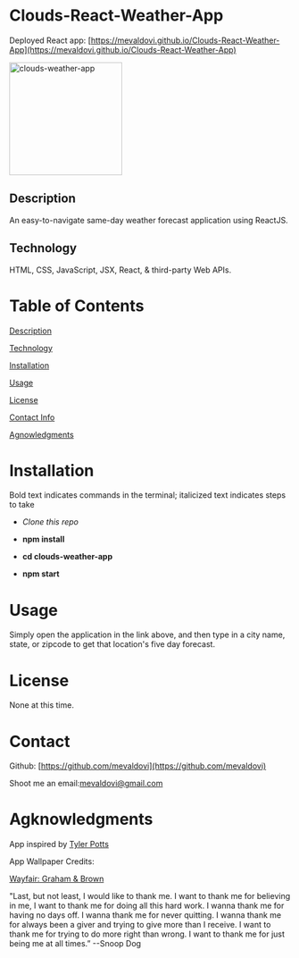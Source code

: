 # Clouds-React-Weather-App

Deployed React app: [https://mevaldovi.github.io/Clouds-React-Weather-App](https://mevaldovi.github.io/Clouds-React-Weather-App)


<img width="202" alt="clouds-weather-app" src="https://user-images.githubusercontent.com/83307023/139149229-33c2821f-df48-437b-8c43-6c57b2345aa8.PNG">



## Description
An easy-to-navigate same-day weather forecast application using ReactJS.
## Technology 
HTML, CSS, JavaScript, JSX, React, & third-party Web APIs.

# Table of Contents
[Description](https://github.com/mevaldovi/Clouds-React-Weather-App#Description)

[Technology](https://github.com/mevaldovi/Clouds-React-Weather-App#Technology)

[Installation](https://github.com/mevaldovi/Clouds-React-Weather-App#Installation)


[Usage](https://github.com/mevaldovi/Clouds-React-Weather-App#Usage)


[License](https://github.com/mevaldovi/Clouds-React-Weather-App#License)


[Contact Info](https://github.com/mevaldovi/Clouds-React-Weather-App#Contact)


[Agnowledgments](https://github.com/mevaldovi/Clouds-React-Weather-App#Agknowledgments)

# Installation

Bold text indicates commands in the terminal; italicized text indicates steps to take

- _Clone this repo_

- **npm install**

- **cd clouds-weather-app**

- **npm start**
 

# Usage
Simply open the application in the link above, and then type in a city name, state, or zipcode to get that location's five day forecast. 
# License
None at this time.
# Contact
Github: [https://github.com/mevaldovi](https://github.com/mevaldovi)


Shoot me an email:[mevaldovi@gmail.com](mailto:mevaldovi@gmail.com)
# Agknowledgments

App inspired by [Tyler Potts](https://github.com/TylerPottsDev/weather-react)

App Wallpaper Credits: 

[Wayfair: Graham & Brown](https://www.wayfair.com/Graham-and-Brown--Cloud-9-33-x-20.5-Wallpaper-Roll-51058-L6161-K~GAB2496.html?refid=GX51112292700-GAB2496&device=c&ptid=18283950120&network=g&targetid=pla-18283950120&channel=GooglePLA&ireid=137753768&fdid=1817&gclid=Cj0KCQjw8eOLBhC1ARIsAOzx5cEOjEiDDZKAhddOwXKqkyDg20XSMxsn6da50RQiCOpNh-vJmK4Vnl8aAowYEALw_wcB)

"Last, but not least, I would like to thank me. I want to thank me for believing in me, I want to thank me for doing all this hard work. I wanna thank me for having no days off. I wanna thank me for never quitting. I wanna thank me for always been a giver and trying to give more than I receive. I want to thank me for trying to do more right than wrong. I want to thank me for just being me at all times.” --Snoop Dog
